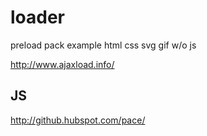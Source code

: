 # loader
preload pack example html css svg gif w/o js

http://www.ajaxload.info/

## JS
http://github.hubspot.com/pace/
